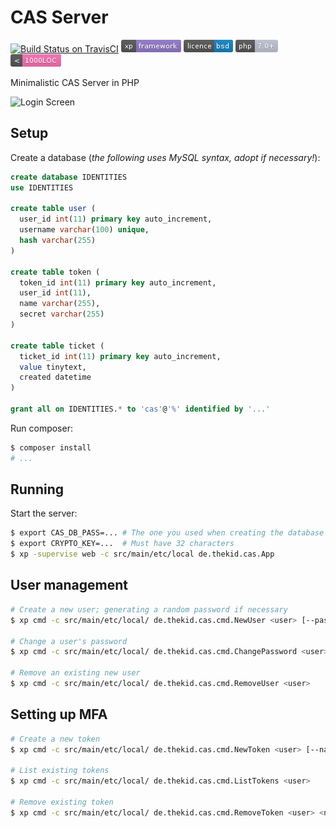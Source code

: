 CAS Server
==========

[![Build Status on TravisCI](https://secure.travis-ci.org/thekid/cas.svg)](http://travis-ci.org/thekid/cas)
[![Uses XP Framework](https://raw.githubusercontent.com/xp-framework/web/master/static/xp-framework-badge.png)](https://github.com/xp-framework/core)
[![BSD Licence](https://raw.githubusercontent.com/xp-framework/web/master/static/licence-bsd.png)](https://github.com/xp-framework/core/blob/master/LICENCE.md)
[![Requires PHP 7.0+](https://raw.githubusercontent.com/xp-framework/web/master/static/php-7_0plus.png)](http://php.net/)
![Less than 1000 lines](https://raw.githubusercontent.com/xp-framework/web/master/static/less-than-1000LOC.png)

Minimalistic CAS Server in PHP

![Login Screen](https://user-images.githubusercontent.com/696742/63304345-f298ac00-c2e2-11e9-8dcf-94b8566e1785.png)

Setup
-----
Create a database (*the following uses MySQL syntax, adopt if necessary!*):

```sql
create database IDENTITIES
use IDENTITIES

create table user (
  user_id int(11) primary key auto_increment,
  username varchar(100) unique,
  hash varchar(255)
)

create table token (
  token_id int(11) primary key auto_increment,
  user_id int(11),
  name varchar(255),
  secret varchar(255)
)

create table ticket (
  ticket_id int(11) primary key auto_increment,
  value tinytext,
  created datetime
)

grant all on IDENTITIES.* to 'cas'@'%' identified by '...'
```

Run composer:

```sh
$ composer install
# ...
```

Running
-------
Start the server:

```sh
$ export CAS_DB_PASS=... # The one you used when creating the database user above
$ export CRYPTO_KEY=...  # Must have 32 characters
$ xp -supervise web -c src/main/etc/local de.thekid.cas.App
```

User management
---------------

```sh
# Create a new user; generating a random password if necessary
$ xp cmd -c src/main/etc/local/ de.thekid.cas.cmd.NewUser <user> [--password=<password>]

# Change a user's password
$ xp cmd -c src/main/etc/local/ de.thekid.cas.cmd.ChangePassword <user> [--password=<password>]

# Remove an existing new user
$ xp cmd -c src/main/etc/local/ de.thekid.cas.cmd.RemoveUser <user>
```

Setting up MFA
--------------

```sh
# Create a new token
$ xp cmd -c src/main/etc/local/ de.thekid.cas.cmd.NewToken <user> [--name=<name>]

# List existing tokens
$ xp cmd -c src/main/etc/local/ de.thekid.cas.cmd.ListTokens <user>

# Remove existing token
$ xp cmd -c src/main/etc/local/ de.thekid.cas.cmd.RemoveToken <user> <name>
```

